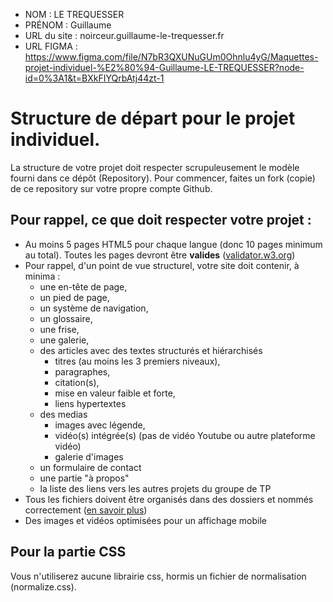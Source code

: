 - NOM : LE TREQUESSER
- PRÉNOM : Guillaume
- URL du site : noirceur.guillaume-le-trequesser.fr
- URL FIGMA : https://www.figma.com/file/N7bR3QXUNuGUm0Ohnlu4yG/Maquettes-projet-individuel-%E2%80%94-Guillaume-LE-TREQUESSER?node-id=0%3A1&t=BXkFIYQrbAtj44zt-1

# Structure de départ pour le projet individuel.

La structure de votre projet doit respecter scrupuleusement le modèle fourni dans ce dépôt (Repository).
Pour commencer, faites un fork (copie) de ce repository sur votre propre compte Github. 


## Pour rappel, ce que doit respecter votre projet :
- Au moins 5 pages HTML5 pour chaque langue (donc 10 pages minimum au total). Toutes les pages devront être **valides** ([validator.w3.org](https://validator.w3.org/)) 
- Pour rappel, d'un point de vue structurel, votre site doit contenir, à minima :
  - une en-tête de page,
  - un pied de page,
  - un système de navigation,
  - un glossaire,
  - une frise,
  - une galerie,
  - des articles avec des textes structurés et hiérarchisés
    - titres (au moins les 3 premiers niveaux),
    - paragraphes,
    - citation(s),
    - mise en valeur faible et forte,
    - liens hypertextes
  - des medias
    - images avec légende,
    - vidéo(s) intégrée(s) (pas de vidéo Youtube ou autre plateforme vidéo)
    - galerie d'images
  - un formulaire de contact
  - une partie "à propos"
  - la liste des liens vers les autres projets du groupe de TP
- Tous les fichiers doivent être organisés dans des dossiers et nommés correctement ([en savoir plus](https://2associes.com/conventions-de-nomenclature-de-fichiers/))
- Des images et vidéos optimisées pour un affichage mobile
 

## Pour la partie CSS
Vous n'utiliserez aucune librairie css, hormis un fichier de normalisation (normalize.css).
